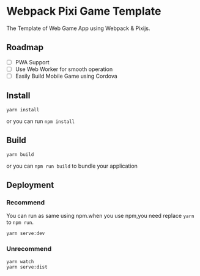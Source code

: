 # Webpack Pixi Game Template

The Template of Web Game App using Webpack & Pixijs.

## Roadmap
- [ ] PWA Support  
- [ ] Use Web Worker for smooth operation  
- [ ] Easily Build Mobile Game using Cordova  

## Install

```
yarn install
```

or you can run ```npm install```

## Build

```
yarn build
```

or you can ```npm run build``` to bundle your application

## Deployment

### Recommend

You can run as same using npm.when you use npm,you need replace ```yarn``` to ```npm run```.

```
yarn serve:dev
```

### Unrecommend

```
yarn watch
yarn serve:dist
```